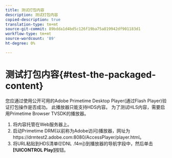 ```yaml
---
title: 测试打包内容
description: 测试打包内容
copied-description: true
translation-type: tm+mt
source-git-commit: 89bdda1d4bd5c126f19ba75a819942df901183d1
workflow-type: tm+mt
source-wordcount: '89'
ht-degree: 0%

---
```



# 测试打包内容{#test-the-packaged-content}

您应通过使用公开可用的Adobe Primetime Desktop Player(通过Flash Player)验证打包操作是否成功。 此播放器只能支持HDS内容。 为了测试HLS内容，需要启用Primetime Browser TVSDK的播放器。

1. 将内容托管在Web服务器上。
1. 启动Primetime DRM(以前称为Adobe访问)播放器，网址为https://drmtest2.adobe.com:8080/AccessPlayer/player.html。
1. 将URL粘贴到HDS清单([!DNL .f4m])到播放器的导航字段中，然后单击&#x200B;**[!UICONTROL Play]**&#x200B;按钮。
